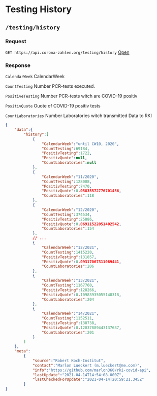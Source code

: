 # Testing History

## `/testing/history`

### Request

`GET https://api.corona-zahlen.org/testing/history`
[Open](/testing)

### Response

`CalendarWeek` CalendarWeek

`CountTesting` Number PCR-tests executed.

`PositiveTesting` Number PCR-tests witch are COVID-19 positiv

`PositivQuote` Ouote of COVID-19 positiv tests

`CountLaboratories` Number Laboratories witch transmitted Data to RKI

```json
{
    "data":{
        "history":[
            {
                "CalendarWeek":"until CW10, 2020",
                "CountTesting":69184,
                "PositivTesting":1722,
                "PositivQuote":null,
                "CountLaboratories":null
            },
            {
                "CalendarWeek":"11/2020",
                "CountTesting":128008,
                "PositivTesting":7470,
                "PositivQuote":0.05835572776701456,
                "CountLaboratories":118
            },
            {
                "CalendarWeek":"12/2020",
                "CountTesting":374534,
                "PositivTesting":25886,
                "PositivQuote":0.06911522051402542,
                "CountLaboratories":154
            },
            // ...
            {
                "CalendarWeek":"12/2021",
                "CountTesting":1415220,
                "PositivTesting":131857,
                "PositivQuote":0.09317067311089441,
                "CountLaboratories":206
            },
            {
                "CalendarWeek":"13/2021",
                "CountTesting":1167760,
                "PositivTesting":128266,
                "PositivQuote":0.10983935055148318,
                "CountLaboratories":204
            },
            {
                "CalendarWeek":"14/2021",
                "CountTesting":1152511,
                "PositivTesting":138738,
                "PositivQuote":0.12037889443137637,
                "CountLaboratories":201
            }
        ]
    },
    "meta":
        {
            "source":"Robert Koch-Institut",
            "contact":"Marlon Lueckert (m.lueckert@me.com)",
            "info":"https://github.com/marlon360/rki-covid-api",
            "lastUpdate":"2021-04-14T14:54:08.000Z",
            "lastCheckedForUpdate":"2021-04-14T20:59:21.345Z"
        }
}
```
